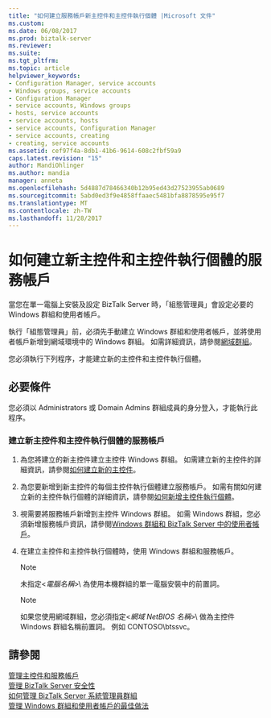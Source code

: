 ```yaml
---
title: "如何建立服務帳戶新主控件和主控件執行個體 |Microsoft 文件"
ms.custom: 
ms.date: 06/08/2017
ms.prod: biztalk-server
ms.reviewer: 
ms.suite: 
ms.tgt_pltfrm: 
ms.topic: article
helpviewer_keywords:
- Configuration Manager, service accounts
- Windows groups, service accounts
- Configuration Manager
- service accounts, Windows groups
- hosts, service accounts
- service accounts, hosts
- service accounts, Configuration Manager
- service accounts, creating
- creating, service accounts
ms.assetid: cef97f4a-8db1-41b6-9614-608c2fbf59a9
caps.latest.revision: "15"
author: MandiOhlinger
ms.author: mandia
manager: anneta
ms.openlocfilehash: 5d4887d78466340b12b95ed43d27523955ab0689
ms.sourcegitcommit: 5abd0ed3f9e4858ffaaec5481bfa8878595e95f7
ms.translationtype: MT
ms.contentlocale: zh-TW
ms.lasthandoff: 11/28/2017
---
```

# <a name="how-to-create-service-accounts-for-new-hosts-and-host-instances"></a>如何建立新主控件和主控件執行個體的服務帳戶
當您在單一電腦上安裝及設定 BizTalk Server 時，「組態管理員」會設定必要的 Windows 群組和使用者帳戶。  
  
 執行「組態管理員」前，必須先手動建立 Windows 群組和使用者帳戶，並將使用者帳戶新增到網域環境中的 Windows 群組。 如需詳細資訊，請參閱[網域群組](../core/domain-groups.md)。  
  
 您必須執行下列程序，才能建立新的主控件和主控件執行個體。  
  
## <a name="prerequisites"></a>必要條件  
 您必須以 Administrators 或 Domain Admins 群組成員的身分登入，才能執行此程序。  
  
### <a name="to-create-service-accounts-for-new-hosts-or-host-instances"></a>建立新主控件和主控件執行個體的服務帳戶  
  
1.  為您將建立的新主控件建立主控件 Windows 群組。 如需建立新的主控件的詳細資訊，請參閱[如何建立新的主控件](../core/how-to-create-a-new-host.md)。  
  
2.  為您要新增到新主控件的每個主控件執行個體建立服務帳戶。 如需有關如何建立新的主控件執行個體的詳細資訊，請參閱[如何新增主控件執行個體](../core/how-to-add-a-host-instance.md)。  
  
3.  視需要將服務帳戶新增到主控件 Windows 群組。 如需 Windows 群組，您必須新增服務帳戶資訊，請參閱[Windows 群組和 BizTalk Server 中的使用者帳戶](../core/windows-groups-and-user-accounts-in-biztalk-server.md)。  
  
4.  在建立主控件和主控件執行個體時，使用 Windows 群組和服務帳戶。  
  
    > [!NOTE]
    >  未指定\<*電腦名稱*\>\ 為使用本機群組的單一電腦安裝中的前置詞。  
  
    > [!NOTE]
    >  如果您使用網域群組，您必須指定\<*網域 NetBIOS 名稱*\>\ 做為主控件 Windows 群組名稱前置詞。 例如 CONTOSO\btssvc。  
  
## <a name="see-also"></a>請參閱  
 [管理主控件和服務帳戶](../core/managing-hosts-and-service-accounts.md)   
 [管理 BizTalk Server 安全性](../core/managing-biztalk-server-security.md)   
 [如何管理 BizTalk Server 系統管理員群組](../core/how-to-manage-the-biztalk-server-administrators-group.md)   
 [管理 Windows 群組和使用者帳戶的最佳做法](../core/best-practices-for-managing-windows-groups-and-user-accounts.md)